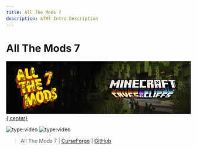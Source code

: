 ```yaml
---
title: All The Mods 7
description: ATM7 Intro Description
---
```


# All The Mods 7

[![](img/atm7Logo.jpg){.center}](https://legacy.curseforge.com/minecraft/modpacks/all-the-mods-7)

![type:video](https://youtube.com/embed/cLJo6V2jcCo)
![type:video](https://youtube.com/embed/VlSdT6XMneI)

> All The Mods 7 | [CurseForge](https://legacy.curseforge.com/minecraft/modpacks/all-the-mods-7) | [GitHub](https://github.com/AllTheMods/ATM-7)
